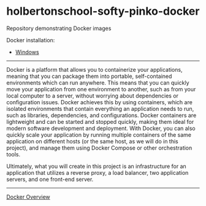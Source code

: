 # holbertonschool-softy-pinko-docker
Repository demonstrating Docker images

Docker installation:
* [Windows](https://docs.docker.com/desktop/install/windows-install/)

---

Docker is a platform that allows you to containerize your applications, meaning that you can package them into portable, self-contained environments which can run anywhere. This means that you can quickly move your application from one environment to another, such as from your local computer to a server, without worrying about dependencies or configuration issues. Docker achieves this by using containers, which are isolated environments that contain everything an application needs to run, such as libraries, dependencies, and configurations. Docker containers are lightweight and can be started and stopped quickly, making them ideal for modern software development and deployment. With Docker, you can also quickly scale your application by running multiple containers of the same application on different hosts (or the same host, as we will do in this project), and manage them using Docker Compose or other orchestration tools.

Ultimately, what you will create in this project is an infrastructure for an application that utilizes a reverse proxy, a load balancer, two application servers, and one front-end server.

---

[Docker Overview](https://docs.docker.com/get-started/)
